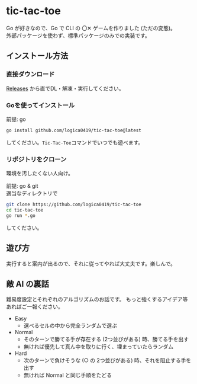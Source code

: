 # tic-tac-toe

Go が好きなので、Go で CLI の 〇✕ ゲームを作りました (ただの変態)。  
外部パッケージを使わず、標準パッケージのみでの実装です。

## インストール方法

### 直接ダウンロード

[Releases](https://github.com/logica0419/tic-tac-toe/releases) から直でDL・解凍・実行してください。

### Goを使ってインストール

前提: go

```sh
go install github.com/logica0419/tic-tac-toe@latest
```

してください。`Tic-Tac-Toe`コマンドでいつでも遊べます。

### リポジトリをクローン

環境を汚したくない人向け。

前提: go & git  
適当なディレクトリで

```sh
git clone https://github.com/logica0419/tic-tac-toe
cd tic-tac-toe
go run *.go
```

してください。  

## 遊び方

実行すると案内が出るので、それに従ってやれば大丈夫です。楽しんで。

## 敵 AI の裏話

難易度設定とそれぞれのアルゴリズムのお話です。
もっと強くするアイデア等あればご一報ください。

- Easy
  - 選べるセルの中から完全ランダムで選ぶ
- Normal
  - そのターンで勝てる手が存在する (2つ並びがある) 時、勝てる手を出す
  - 無ければ優先して真ん中を取りに行く、埋まっていたらランダム
- Hard
  - 次のターンで負けそうな (○ の 2つ並びがある) 時、それを阻止する手を出す
  - 無ければ Normal と同じ手順をたどる
